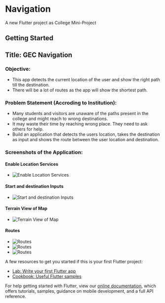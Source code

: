 # Navigation

A new Flutter project as College Mini-Project

## Getting Started

## Title: GEC Navigation

### Objective:
  * This app detects the current location of the user and show the right path till the destination.
  * There will be a lot of routes as the app will show the shortest path.
 
### Problem Statement (Accroding to Institution):
  * Many students and visitors are unaware of the paths present in the college and might reach to wrong destinations.
  * It may waste their time by reaching wrong place. They need to ask others for help.
  * Build an application that detects the users location, takes the destination as input and shows the route between the user location and destination.

### Screenshots of the Application:
 #### Enable Location Services
 * ![Enable Location Services](https://github.com/prathyusha646/google_maps_flutter_navigation_routes/blob/main/Images/enabling%20location%20services.jpg)

 #### Start and destination Inputs
 * ![Start and destination Inputs](https://github.com/prathyusha646/google_maps_flutter_navigation_routes/blob/main/Images/start%20and%20destination%20inputs.jpg)

 #### Terrain View of Map
 * ![Terrain View of Map](https://github.com/prathyusha646/google_maps_flutter_navigation_routes/blob/main/Images/terrain%20view%20of%20map.jpg)

 #### Routes
 * ![Routes](https://github.com/prathyusha646/google_maps_flutter_navigation_routes/blob/main/Images/route%201.jpg)
 * ![Routes](https://github.com/prathyusha646/google_maps_flutter_navigation_routes/blob/main/Images/route%204.jpg)
 * ![Routes](https://github.com/prathyusha646/google_maps_flutter_navigation_routes/blob/main/Images/route%205.jpg)


A few resources to get you started if this is your first Flutter project:

- [Lab: Write your first Flutter app](https://flutter.dev/docs/get-started/codelab)
- [Cookbook: Useful Flutter samples](https://flutter.dev/docs/cookbook)

For help getting started with Flutter, view our
[online documentation](https://flutter.dev/docs), which offers tutorials,
samples, guidance on mobile development, and a full API reference.
